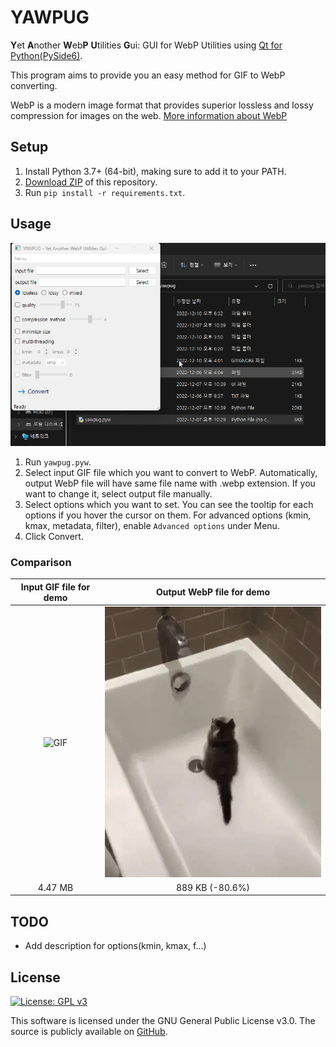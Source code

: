 # YAWPUG
**Y**et **A**nother **W**eb**P** **U**tilities **G**ui: GUI for WebP Utilities using [Qt for Python(PySide6)](https://doc.qt.io/qtforpython/).

This program aims to provide you an easy method for GIF to WebP converting.

WebP is a modern image format that provides superior lossless and lossy compression for images on the web. [More information about WebP](https://developers.google.com/speed/webp)

## Setup
1. Install Python 3.7+ (64-bit), making sure to add it to your PATH.
2. [Download ZIP](https://github.com/uaevuon/YAWPUG/archive/refs/heads/main.zip) of this repository.
3. Run `pip install -r requirements.txt`.

## Usage
![demo](demo.webp)

1. Run `yawpug.pyw`.
2. Select input GIF file which you want to convert to WebP.
Automatically, output WebP file will have same file name with .webp extension. If you want to change it, select output file manually.
3. Select options which you want to set. You can see the tooltip for each options if you hover the cursor on them. For advanced options (kmin, kmax, metadata, filter), enable `Advanced options` under Menu.
4. Click Convert.

### Comparison
| Input GIF file for demo | Output WebP file for demo |
| :---: | :---: |
| ![GIF](1612930718742.gif)  |  ![WebP](1612930718742.webp) |
| 4.47 MB | 889 KB (-80.6%)  |

## TODO
* Add description for options(kmin, kmax, f...)

## License
[![License: GPL v3](https://img.shields.io/badge/License-GPLv3-blue.svg)](https://www.gnu.org/licenses/gpl-3.0)

This software is licensed under the GNU General Public License v3.0.
The source is publicly available on [GitHub](https://github.com/uaevuon/yawpug).
